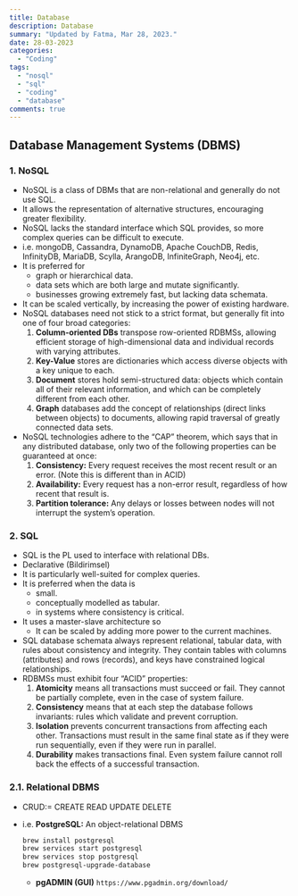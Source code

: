 ```yaml
---
title: Database
description: Database
summary: "Updated by Fatma, Mar 28, 2023."
date: 28-03-2023
categories:
  - "Coding"
tags:
  - "nosql"
  - "sql"
  - "coding"
  - "database"
comments: true
---
```

## Database Management Systems (DBMS)

### 1. NoSQL

- NoSQL is a class of DBMs that are non-relational and generally do not use SQL.
- It allows the representation of alternative structures, encouraging greater flexibility.
- NoSQL lacks the standard interface which SQL provides, so more complex queries can be difficult to execute.
- i.e. mongoDB, Cassandra, DynamoDB, Apache CouchDB, Redis, InfinityDB, MariaDB, Scylla, ArangoDB, InfiniteGraph, Neo4j, etc.
- It is preferred for
  - graph or hierarchical data.
  - data sets which are both large and mutate significantly.
  - businesses growing extremely fast, but lacking data schemata.
- It can be scaled vertically, by increasing the power of existing hardware.
- NoSQL databases need not stick to a strict format, but generally fit into one of four broad categories:
  1. **Column-oriented DBs** transpose row-oriented RDBMSs, allowing efficient storage of high-dimensional data and individual records with varying attributes.
  2. **Key-Value** stores are dictionaries which access diverse objects with a key unique to each.
  3. **Document** stores hold semi-structured data: objects which contain all of their relevant information, and which can be completely different from each other.
  4. **Graph** databases add the concept of relationships (direct links between objects) to documents, allowing rapid traversal of greatly connected data sets.
- NoSQL technologies adhere to the “CAP” theorem, which says that in any distributed database, only two of the following properties can be guaranteed at once:
  1. **Consistency:** Every request receives the most recent result or an error. (Note this is different than in ACID)
  2. **Availability:** Every request has a non-error result, regardless of how recent that result is.
  3. **Partition tolerance:** Any delays or losses between nodes will not interrupt the system’s operation.

### 2. SQL

- SQL is the PL used to interface with relational DBs.
- Declarative (Bildirimsel)
- It is particularly well-suited for complex queries.
- It is preferred when the data is
  - small.
  - conceptually modelled as tabular.
  - in systems where consistency is critical.
- It uses a master-slave architecture so
  - It can be scaled by adding more power to the current machines.
- SQL database schemata always represent relational, tabular data, with rules about consistency and integrity. They contain tables with columns (attributes) and rows (records), and keys have constrained logical relationships.
- RDBMSs must exhibit four “ACID” properties:
  1. **Atomicity** means all transactions must succeed or fail. They cannot be partially complete, even in the case of system failure.
  2. **Consistency** means that at each step the database follows invariants: rules which validate and prevent corruption.
  3. **Isolation** prevents concurrent transactions from affecting each other. Transactions must result in the same final state as if they were run sequentially, even if they were run in parallel.
  4. **Durability** makes transactions final. Even system failure cannot roll back the effects of a successful transaction.

### 2.1. Relational DBMS

- CRUD:= CREATE READ UPDATE DELETE

- i.e. **PostgreSQL:** An object-relational DBMS

  ```bash
  brew install postgresql
  brew services start postgresql
  brew services stop postgresql
  brew postgresql-upgrade-database
  ```

  - **pgADMIN (GUI)** `https://www.pgadmin.org/download/`

